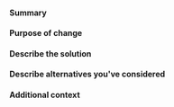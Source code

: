 <!--
### How to use
Leave the headings unless they don't apply to your PR, replace commented out text ( surrounded with <!-- and -​-> ) with text describing your PR.
-->

#### Summary
<!--
A one-line description of your change that will be extracted and added to the [project changelog](https://github.com/CleverRaven/Cataclysm-DDA/blob/master/data/changelog.txt).

The format is: ```SUMMARY: Category "description"```

The categories to choose from are: Features, Content, Interface, Mods, Balance, Bugfixes, Performance, Infrastructure, Build, I18N  

Example: ```SUMMARY: Content "Adds new mutation category 'Mouse'"```

See the [Changelog Guidelines](https://github.com/CleverRaven/Cataclysm-DDA/blob/master/doc/CHANGELOG_GUIDELINES.md) for explanations of the categories.
-->

#### Purpose of change
<!--
If there's an existing issue describing the problem this PR addresses or the feature it adds, please link it like: ```#1234```  
If it *fully* resolves an issue, link it like: ```Fixes #1234```  
Even if the issue describes the problem, please provide a few-sentence summary here.  
Example: ```Fixes #1234 - XL mutants cannot wear arm/leg splints due to missing OVERSIZE flag.```  
If there is no related issue, please describe the issue you are addressing, including how to trigger a bug if this is a bugfix.
-->

#### Describe the solution
<!--
How does the feature work, or how does this fix a bug?  
The easier you make your solution to understand, the faster it can get merged.
-->

#### Describe alternatives you've considered
<!--
A clear and concise description of any alternative solutions or features you've considered.
-->

#### Additional context
<!--
Add any other context (such as mock-ups, proof of concepts or screenshots) about the feature or bugfix here. 
-->
